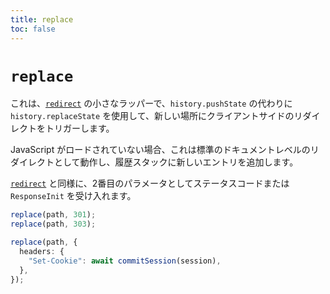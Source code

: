 ```yaml
---
title: replace
toc: false
---
```


# `replace`

これは、[`redirect`][redirect] の小さなラッパーで、`history.pushState` の代わりに `history.replaceState` を使用して、新しい場所にクライアントサイドのリダイレクトをトリガーします。

JavaScript がロードされていない場合、これは標準のドキュメントレベルのリダイレクトとして動作し、履歴スタックに新しいエントリを追加します。

[`redirect`][redirect] と同様に、2番目のパラメータとしてステータスコードまたは `ResponseInit` を受け入れます。

```ts
replace(path, 301);
replace(path, 303);
```

```ts
replace(path, {
  headers: {
    "Set-Cookie": await commitSession(session),
  },
});
```

[redirect]: ./redirect

